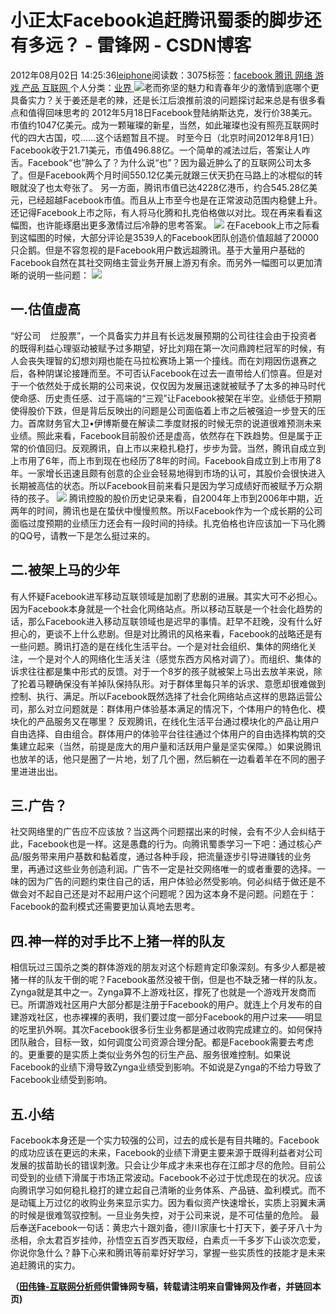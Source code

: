 
# 小正太Facebook追赶腾讯蜀黍的脚步还有多远？ - 雷锋网 - CSDN博客


2012年08月02日 14:25:36[leiphone](https://me.csdn.net/leiphone)阅读数：3075标签：[facebook																](https://so.csdn.net/so/search/s.do?q=facebook&t=blog)[腾讯																](https://so.csdn.net/so/search/s.do?q=腾讯&t=blog)[网络																](https://so.csdn.net/so/search/s.do?q=网络&t=blog)[游戏																](https://so.csdn.net/so/search/s.do?q=游戏&t=blog)[产品																](https://so.csdn.net/so/search/s.do?q=产品&t=blog)[互联网																](https://so.csdn.net/so/search/s.do?q=互联网&t=blog)[
							](https://so.csdn.net/so/search/s.do?q=产品&t=blog)[
																					](https://so.csdn.net/so/search/s.do?q=游戏&t=blog)个人分类：[业界																](https://blog.csdn.net/leiphone/article/category/873390)
[
																								](https://so.csdn.net/so/search/s.do?q=游戏&t=blog)
[
				](https://so.csdn.net/so/search/s.do?q=网络&t=blog)
[
			](https://so.csdn.net/so/search/s.do?q=网络&t=blog)
[
		](https://so.csdn.net/so/search/s.do?q=腾讯&t=blog)
[
	](https://so.csdn.net/so/search/s.do?q=facebook&t=blog)
![](http://www.leiphone.com/wp-content/uploads/2012/08/fff.jpg)老而弥坚的魅力和青春年少的激情到底哪个更具备实力？关于姜还是老的辣，还是长江后浪推前浪的问题探讨起来总是有很多看点和值得回味思考的
2012年5月18日Facebook登陆纳斯达克，发行价38美元。市值约1047亿美元。成为一颗璀璨的新星，当然，如此璀璨也没有照亮互联网时代的四大古国，哎……这个话题暂且不提。
时至今日（北京时间2012年8月1日）Facebook收于21.71美元，市值496.88亿。一个简单的减法过后，答案让人咋舌。Facebook“也”肿么了？为什么说“也”？因为最近肿么了的互联网公司太多了。但是Facebook两个月时间550.12亿美元就跟三伏天扔在马路上的冰棍似的转眼就没了也太夸张了。
另一方面，腾讯市值已达4228亿港币，约合545.28亿美元，已经超越Facebook市值。而且从上市至今也是在正常波动范围内稳健上升。还记得Facebook上市之际，有人将马化腾和扎克伯格做以对比。现在再来看看这幅图，也许能琢磨出更多激情过后冷静的思考答案。
![](http://www.leiphone.com/wp-content/uploads/2012/08/QQvsFacebook2.jpg)
在Facebook上市之际看到这幅图的时候，大部分评论是3539人的Facebook团队创造价值超越了20000只企鹅。但是不容忽视的是Facebook用户数远超腾讯。基于大量用户基础的Facebook自然在其社交网络主营业务开展上游刃有余。而另外一幅图可以更加清晰的说明一些问题：
![](http://www.leiphone.com/wp-content/uploads/2012/08/xueqiu.jpg)
## 一.估值虚高
“好公司    烂股票”，一个具备实力并且有长远发展预期的公司往往会由于投资者的既得利益心理驱动被赋予过多期望，好比刘翔在第一次问鼎跨栏冠军的时候，有人会丧失理智的幻想刘翔也能在马拉松赛场上第一个撞线。而在刘翔因伤退赛之后，各种阴谋论接踵而至。不可否认Facebook在过去一直带给人们惊喜。但是对于一个依然处于成长期的公司来说，仅仅因为发展迅速就被赋予了太多的神马时代使命感、历史责任感、过于高端的“三观”让Facebook被架在半空。业绩低于预期使得股价下跌，但是背后反映出的问题是公司面临着上市之后被强迫一步登天的压力。首席财务官大卫•伊博斯曼在解读二季度财报的时候无奈的说道很难预测未来业绩。照此来看，Facebook目前股价还是虚高，依然存在下跌趋势。但是属于正常的价值回归。反观腾讯，自上市以来稳扎稳打，步步为营。当然，腾讯自成立到上市用了6年，而上市到现在也经历了8年的时间。Facebook自成立到上市用了8年。一家增长迅速且颇有创意的企业会轻易地得到市场的认可，其股价会很快进入长期被高估的状态。所以Facebook目前来看只是因为学习成绩好而被赋予万众期待的孩子。
![](http://www.leiphone.com/wp-content/uploads/2012/08/QQ.jpg)
腾讯控股的股价历史记录来看，自2004年上市到2006年中期，近两年的时间，腾讯也是在蛰伏中慢慢煎熬。所以Facebook作为一个成长期的公司面临过度预期的业绩压力还会有一段时间的持续。扎克伯格也许应该加一下马化腾的QQ号，请教一下是怎么挺过来的。
## 二.被架上马的少年
有人怀疑Facebook进军移动互联领域是加剧了悲剧的进展。其实大可不必担心。因为Facebook本身就是一个社会化网络站点。所以移动互联是一个社会化趋势的话，那么Facebook进入移动互联领域也是迟早的事情。赶早不赶晚，没有什么好担心的，更谈不上什么悲剧。但是对比腾讯的风格来看，Facebook的战略还是有一些问题。腾讯打造的是在线化生活平台。一个是对社会组织、集体的网络化关注，一个是对个人的网络化生活关注（感觉东西方风格对调了）。而组织、集体的诉求往往都是集中形式的反馈。对于一个8岁的孩子就被架上马出去放羊来说，除了抡着马鞭确保没有羊掉队保持队形。对于群体里每只羊的诉求、意愿却很难做到控制、执行、满足。所以Facebook既然选择了社会化网络站点这样的思路运营公司，那么对立问题就是：群体用户体验基本满足的情况下，个体用户的特色化、模块化的产品服务又在哪里？
反观腾讯，在线化生活平台通过模块化的产品让用户自由选择、自由组合。群体用户的体验平台往往通过个体用户的自由选择构筑的交集建立起来（当然，前提是庞大的用户量和活跃用户量是坚实保障。）如果说腾讯也放羊的话，他只是圈了一片地，划了几个圈，然后躺在一边看着羊在不同的圈子里进进出出。
## 三.广告？
社交网络里的广告应不应该放？当这两个问题摆出来的时候，会有不少人会纠结于此，Facebook也是一样。这是愚蠢的行为。向腾讯蜀黍学习一下吧：通过核心产品/服务带来用户基数和黏着度，通过各种手段，把流量逐步引导进赚钱的业务里，再通过这些业务创造利润。广告不一定是社交网络唯一的或者重要的选择。一味的因为广告的问题约束住自己的话，用户体验必然受影响。何必纠结于做还是不做会对不起自己还是对不起用户这个问题呢？因为这本身不是问题。问题在于：Facebook的盈利模式还需要更加认真地去思考。
## 四.神一样的对手比不上猪一样的队友
相信玩过三国杀之类的群体游戏的朋友对这个标题肯定印象深刻。有多少人都是被猪一样的队友干倒的呢？Facebook虽然没被干倒，但是也不缺乏猪一样的队友。Zynga就是其中之一。Zynga算不上游戏社区，撑死了也就是一个游戏开发商而已。所谓游戏社区用户大部分都是注册于Facebook的用户。就连上个月发布的自建游戏社区，也赤裸裸的表明，我们要过度一部分Facebook的用户过来——明显的吃里扒外啊。其次Facebook很多衍生业务都是通过收购完成建立的。如何保持团队融合，目标一致，如何调度公司资源合理分配。都是Facebook需要去考虑的。更重要的是实质上类似业务外包的衍生产品、服务很难控制。如果说Facebook的业绩下滑导致Zynga业绩受到影响。不如说是Zynga的不给力导致了Facebook业绩受到影响。
## 五.小结
Facebook本身还是一个实力较强的公司，过去的成长是有目共睹的。Facebook的成功应该在更远的未来，Facebook的业绩下滑更主要来源于既得利益者对公司发展的拔苗助长的错误刺激。只会让少年成才未来也存在江郎才尽的危险。目前公司受到的业绩下滑属于市场正常波动。Facebook不必过于忧虑现在的状况。应该向腾讯学习如何稳扎稳打的建立起自己清晰的业务体系、产品链、盈利模式。而不是动辄上万过亿的收购业务来显示实力。因为看似资产快速增长，实质上羽翼未满的时候是很难驾驭控制。一旦业务失控，对于公司来说，是不可估量的危险。
最后奉送Facebook一句话：黄忠六十跟刘备，德川家康七十打天下，姜子牙八十为丞相，佘太君百岁挂帅，孙悟空五百岁西天取经，白素贞一千多岁下山谈次恋爱，你说你急什么？静下心来和腾讯等前辈好好学习，掌握一些实质性的技能才是未来追赶腾讯的实力。

**（****[田伟锋-互联网分析师](http://www.leiphone.com/author/dennis-tian)****供****雷锋网****专稿，转载请注明来自雷锋网及作者，并链回本页)**

